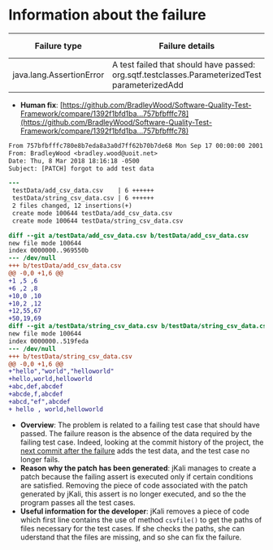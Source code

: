 # Information about the failure

| Failure type | Failure details |  Failing test case | Changed file by AstorJKali |
|--------------|-------------------|----------------------------|------------------|
| java.lang.AssertionError | A test failed that should have passed: org.sqtf.testclasses.ParameterizedTest parameterizedAdd | [TestClassTest.java](https://github.com/repairnator/repairnator-experiments-jkali-one-failing-test-case/blob/334ae707921ac4021ff2f8fae1e41c4c0866f2fe/src/test/java/org/sqtf/TestClassTest.java#L49-L50) | [TestClass.java](https://github.com/repairnator/repairnator-experiments-jkali-one-failing-test-case/blob/334ae707921ac4021ff2f8fae1e41c4c0866f2fe/src/main/java/org/sqtf/TestClass.java#L158-L179)|

- **Human fix**: [https://github.com/BradleyWood/Software-Quality-Test-Framework/compare/1392f1bfd1ba...757bfbfffc78](https://github.com/BradleyWood/Software-Quality-Test-Framework/compare/1392f1bfd1ba...757bfbfffc78)

```diff
From 757bfbfffc780e8b7eda8a3a0d7ff62b70b7de68 Mon Sep 17 00:00:00 2001
From: BradleyWood <bradley.wood@uoit.net>
Date: Thu, 8 Mar 2018 18:16:18 -0500
Subject: [PATCH] forgot to add test data

---
 testData/add_csv_data.csv    | 6 ++++++
 testData/string_csv_data.csv | 6 ++++++
 2 files changed, 12 insertions(+)
 create mode 100644 testData/add_csv_data.csv
 create mode 100644 testData/string_csv_data.csv

diff --git a/testData/add_csv_data.csv b/testData/add_csv_data.csv
new file mode 100644
index 0000000..969550b
--- /dev/null
+++ b/testData/add_csv_data.csv
@@ -0,0 +1,6 @@
+1 ,5 ,6
+6 ,2 ,8
+10,0 ,10
+10,2 ,12
+12,55,67
+50,19,69
diff --git a/testData/string_csv_data.csv b/testData/string_csv_data.csv
new file mode 100644
index 0000000..519feda
--- /dev/null
+++ b/testData/string_csv_data.csv
@@ -0,0 +1,6 @@
+"hello","world","helloworld"
+hello,world,helloworld
+abc,def,abcdef
+abcde,f,abcdef
+abcd,"ef",abcdef
+ hello , world,helloworld
```

- **Overview**: The problem is related to a failing test case that should have passed. The failure reason is the absence of the data required by the failing test case. Indeed, looking at the commit history of the project, the [next commit after the failure](https://github.com/BradleyWood/Software-Quality-Test-Framework/compare/1392f1bfd1ba...757bfbfffc78) adds the test data, and the test case no longer fails.
- **Reason why the patch has been generated**: jKali manages to create a patch because the failing assert is executed only if certain conditions are satisfied. Removing the piece of code associated with the patch generated by jKali, this assert is no longer executed, and so the the program passes all the test cases.
- **Useful information for the developer**: jKali removes a piece of code which first line contains the use of method `csvfile()` to get the paths of files necessary for the test cases. If she checks the paths, she can uderstand that the files are missing, and so she can fix the failure.
